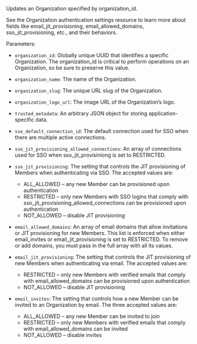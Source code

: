 Updates an Organization specified by organization_id.

See the Organization authentication settings resource to learn more about fields like email_jit_provisioning, email_allowed_domains, sso_jit_provisioning, etc., and their behaviors.

Parameters:

- `organization_id`: Globally unique UUID that identifies a specific Organization. The organization_id is critical to perform operations on an Organization, so be sure to preserve this value.

- `organization_name`: The name of the Organization.

- `organization_slug`: The unique URL slug of the Organization.

- `organization_logo_url`: The image URL of the Organization’s logo.

- `trusted_metadata`: An arbitrary JSON object for storing application-specific data.

- `sso_default_connection_id`: The default connection used for SSO when there are multiple active connections.

- `sso_jit_provisioning_allowed_connections`: An array of connections used for SSO when sso_jit_provisiniong is set to RESTRICTED.

- `sso_jit_provisioning`: The setting that controls the JIT provisioning of Members when authenticating via SSO. The accepted values are:

  - ALL_ALLOWED – any new Member can be provisioned upon authentication
  - RESTRICTED – only new Members with SSO logins that comply with sso_jit_provisioning_allowed_connections can be provisioned upon authentication
  - NOT_ALLOWED – disable JIT provisioning

- `email_allowed_domains`: An array of email domains that allow invitations or JIT provisioning for new Members. This list is enforced when either email_invites or email_jit_provisioning is set to RESTRICTED. To remove or add domains, you must pass in the full array with all its values.

- `email_jit_provisioning`: The setting that controls the JIT provisioning of new Members when authenticating via email. The accepted values are:

  - RESTRICTED – only new Members with verified emails that comply with email_allowed_domains can be provisioned upon authentication
  - NOT_ALLOWED – disable JIT provisioning

- `email_invites`: The setting that controls how a new Member can be invited to an Organization by email. The three accepted values are:
  - ALL_ALLOWED – any new Member can be invited to join
  - RESTRICTED – only new Members with verified emails that comply with email_allowed_domains can be invited
  - NOT_ALLOWED – disable invites
